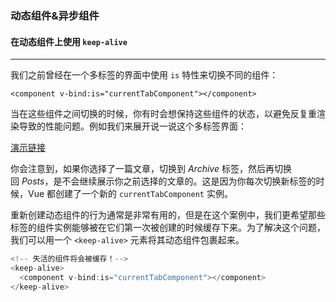 ### 动态组件&异步组件

#### 在动态组件上使用 `keep-alive`

---

我们之前曾经在一个多标签的界面中使用 `is` 特性来切换不同的组件： 

```
<component v-bind:is="currentTabComponent"></component>
```

 当在这些组件之间切换的时候，你有时会想保持这些组件的状态，以避免反复重渲染导致的性能问题。例如我们来展开说一说这个多标签界面： 

[演示链接](https://cn.vuejs.org/v2/guide/components-dynamic-async.html)

你会注意到，如果你选择了一篇文章，切换到 *Archive* 标签，然后再切换回 *Posts*，是不会继续展示你之前选择的文章的。这是因为你每次切换新标签的时候，Vue 都创建了一个新的 `currentTabComponent` 实例。 

重新创建动态组件的行为通常是非常有用的，但是在这个案例中，我们更希望那些标签的组件实例能够被在它们第一次被创建的时候缓存下来。为了解决这个问题，我们可以用一个 `<keep-alive>` 元素将其动态组件包裹起来。 

```javascript
<!-- 失活的组件将会被缓存！-->
<keep-alive>
  <component v-bind:is="currentTabComponent"></component>
</keep-alive>
```

